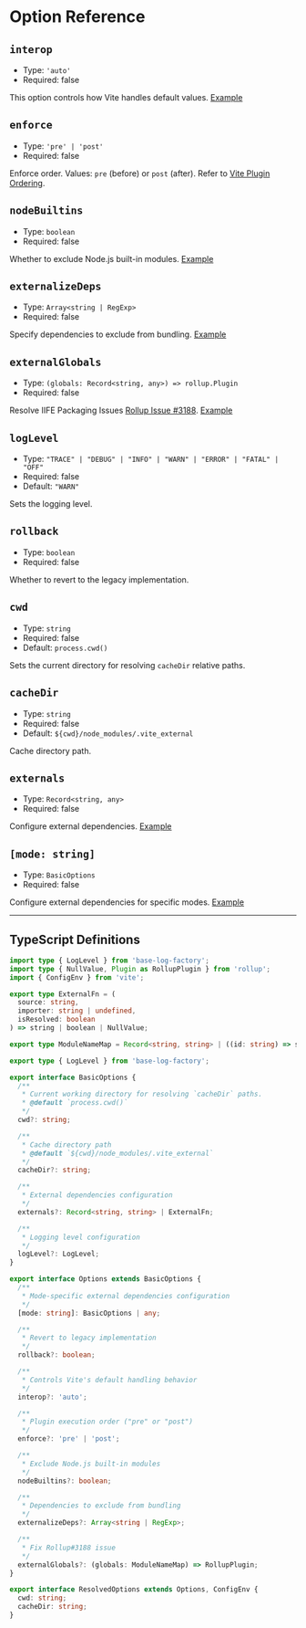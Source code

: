 # Option Reference

## `interop`
* Type: `'auto'`
* Required: false

This option controls how Vite handles default values. [Example](/plugins/vite-plugin-external/usage#adjusting-build-strategies)

## `enforce`
* Type: `'pre' | 'post'`
* Required: false

Enforce order. Values: `pre` (before) or `post` (after). Refer to [Vite Plugin Ordering](https://cn.vitejs.dev/guide/api-plugin.html#plugin-ordering).

## `nodeBuiltins`
* Type: `boolean`
* Required: false

Whether to exclude Node.js built-in modules. [Example](/plugins/vite-plugin-external/usage#excluding-dependencies-during-build)

## `externalizeDeps`
* Type: `Array<string | RegExp>`
* Required: false

Specify dependencies to exclude from bundling. [Example](/plugins/vite-plugin-external/usage#excluding-dependencies-during-build)

## `externalGlobals`
* Type: `(globals: Record<string, any>) => rollup.Plugin`
* Required: false

Resolve IIFE Packaging Issues [Rollup Issue #3188](https://github.com/rollup/rollup/issues/3188). [Example](/plugins/vite-plugin-external/usage#solving-iife-build-issues)

## `logLevel`
* Type: `"TRACE" | "DEBUG" | "INFO" | "WARN" | "ERROR" | "FATAL" | "OFF"`
* Required: false
* Default: `"WARN"`

Sets the logging level.

## `rollback`
* Type: `boolean`
* Required: false

Whether to revert to the legacy implementation.

## `cwd`
* Type: `string`
* Required: false
* Default: `process.cwd()`

Sets the current directory for resolving `cacheDir` relative paths.

## `cacheDir`
* Type: `string`
* Required: false
* Default: `${cwd}/node_modules/.vite_external`

Cache directory path.

## `externals`
* Type: `Record<string, any>`
* Required: false

Configure external dependencies. [Example](/plugins/vite-plugin-external/usage#basic-usage)

## `[mode: string]`
* Type: `BasicOptions`
* Required: false

Configure external dependencies for specific modes. [Example](/plugins/vite-plugin-external/usage#multi-mode-configuration)

---

## TypeScript Definitions

```typescript
import type { LogLevel } from 'base-log-factory';
import type { NullValue, Plugin as RollupPlugin } from 'rollup';
import { ConfigEnv } from 'vite';

export type ExternalFn = (
  source: string,
  importer: string | undefined,
  isResolved: boolean
) => string | boolean | NullValue;

export type ModuleNameMap = Record<string, string> | ((id: string) => string);

export type { LogLevel } from 'base-log-factory';

export interface BasicOptions {
  /**
   * Current working directory for resolving `cacheDir` paths.
   * @default `process.cwd()`
   */
  cwd?: string;

  /**
   * Cache directory path
   * @default `${cwd}/node_modules/.vite_external`
   */
  cacheDir?: string;

  /**
   * External dependencies configuration
   */
  externals?: Record<string, string> | ExternalFn;

  /**
   * Logging level configuration
   */
  logLevel?: LogLevel;
}

export interface Options extends BasicOptions {
  /**
   * Mode-specific external dependencies configuration
   */
  [mode: string]: BasicOptions | any;

  /**
   * Revert to legacy implementation
   */
  rollback?: boolean;

  /**
   * Controls Vite's default handling behavior
   */
  interop?: 'auto';

  /**
   * Plugin execution order ("pre" or "post")
   */
  enforce?: 'pre' | 'post';

  /**
   * Exclude Node.js built-in modules
   */
  nodeBuiltins?: boolean;

  /**
   * Dependencies to exclude from bundling
   */
  externalizeDeps?: Array<string | RegExp>;

  /**
   * Fix Rollup#3188 issue
   */
  externalGlobals?: (globals: ModuleNameMap) => RollupPlugin;
}

export interface ResolvedOptions extends Options, ConfigEnv {
  cwd: string;
  cacheDir: string;
}
